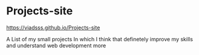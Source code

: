 # Projects-site
https://viadsss.github.io/Projects-site

A List of my small projects In which I think that definetely improve my skills and understand web development more  
